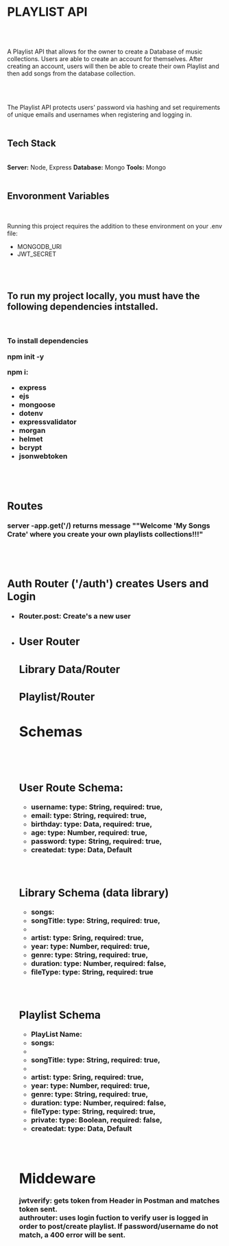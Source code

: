<h1>PLAYLIST API</h1>
<br>
<br>
<p>A Playlist API that allows for the owner to create a Database of music collections. Users are able to create an account for themselves. After creating an account, users will then be able to create their own Playlist and then add songs from the database collection.</p>
<br>
<br>
<p>The Playlist API protects users' password via hashing and set requirements of unique emails and usernames when registering and logging in.
<br>
<br>
<h2>Tech Stack</h2>
<br>
<b>Server:</b> Node, Express
<b>Database:</b> Mongo
<b>Tools:</b> Mongo
<br>
<br>
<h2>Envoronment Variables</h2>
<br>
<p>Running this project requires the addition to these environment on your .env file:</p>
<ul>
<li>MONGODB_URI</li>
<li>JWT_SECRET</li>
</ul>
<br>
<br>
<h2>To run my project locally, you must have the following dependencies intstalled.</h2>
<br>
<h3>To install dependencies<h/h3>
<p>npm init -y</p>
<p>npm i:</p>
<ul>
<li>express</li>
<li>ejs</li>
<li>mongoose</li>
<li>dotenv</li>
<li>expressvalidator</li>
<li>morgan</li>
<li>helmet</li>
<li>bcrypt</li>
<li>jsonwebtoken</li>
</ul>
<br>
<br>
<h2>Routes</h2>
<p>server -app.get('/) returns message ""Welcome 'My Songs Crate' where you create your own playlists collections!!!"</p>
<br>
<br>
<h2>Auth Router ('/auth') creates Users and Login</h2>
<ul>
<li>Router.post: Create's a new user</li>
<li>


<h2>User Router</h2>


<h2>Library Data/Router</h2>



<h2>Playlist/Router</h2>


<h1>Schemas</h1>
<br>
<br>
<h2>User Route Schema:</h2>
<ul>
<li>username: type: String, required: true,</li>
<li>email: type: String, required: true,</li>
<li>birthday: type: Data, required: true,</li>
<li>age: type: Number, required: true,</li>
<li>password: type: String, required: true,</li>
<li>createdat: type: Data, Default</li>
</ul>
<br>
<br>
<h2>Library Schema (data library)</h2>
<ul>
<li>songs:</li>
<li>songTitle: type: String, required: true,<li>
<li>artist: type: Sring, required: true,</li>
<li>year: type: Number, required: true,</li>
<li>genre: type: String, required: true,</li>
<li>duration: type: Number, required: false,</li>
<li>fileType: type: String, required: true</li>
</ul>
<br>
<br>
<h2>Playlist Schema</h2>
<ul>
<li>PlayList Name:</li>
<li>songs:</li>
<li><li>songTitle: type: String, required: true,<li>
<li>artist: type: Sring, required: true,</li>
<li>year: type: Number, required: true,</li>
<li>genre: type: String, required: true,</li>
<li>duration: type: Number, required: false,</li>
<li>fileType: type: String, required: true,</li>
<li>private: type: Boolean, required: false,</li>
<li>createdat: type: Data, Default</li>
</ul>
<br>
<br>
<h1>Middeware</h1>
jwtverify: gets token from Header in Postman and matches token sent.
<br>
authrouter: uses login fuction to verify user is logged in order to post/create playlist. If password/username do not match, a 400 error will be sent.
